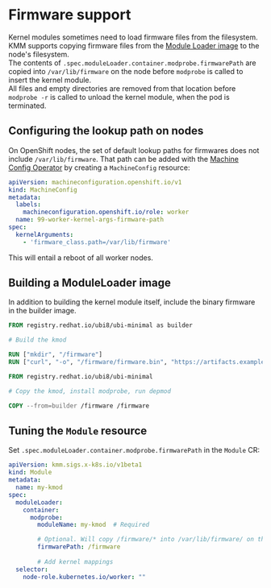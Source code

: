 # Firmware support

Kernel modules sometimes need to load firmware files from the filesystem.
KMM supports copying firmware files from the [Module Loader image](module_loader_image.md)
to the node's filesystem.  
The contents of `.spec.moduleLoader.container.modprobe.firmwarePath` are copied into `/var/lib/firmware` on the node
before `modprobe` is called to insert the kernel module.  
All files and empty directories are removed from that location before `modprobe -r` is called to unload the kernel
module, when the pod is terminated.

## Configuring the lookup path on nodes

On OpenShift nodes, the set of default lookup paths for firmwares does not include `/var/lib/firmware`.
That path can be added with the [Machine Config Operator](https://docs.openshift.com/container-platform/4.12/post_installation_configuration/machine-configuration-tasks.html)
by creating a `MachineConfig` resource:

```yaml
apiVersion: machineconfiguration.openshift.io/v1
kind: MachineConfig
metadata:
  labels:
    machineconfiguration.openshift.io/role: worker
  name: 99-worker-kernel-args-firmware-path
spec:
  kernelArguments:
    - 'firmware_class.path=/var/lib/firmware'
```

This will entail a reboot of all worker nodes.

## Building a ModuleLoader image

In addition to building the kernel module itself, include the binary firmware in the builder image.

```dockerfile
FROM registry.redhat.io/ubi8/ubi-minimal as builder

# Build the kmod

RUN ["mkdir", "/firmware"]
RUN ["curl", "-o", "/firmware/firmware.bin", "https://artifacts.example.com/firmware.bin"]

FROM registry.redhat.io/ubi8/ubi-minimal

# Copy the kmod, install modprobe, run depmod

COPY --from=builder /firmware /firmware
```

## Tuning the `Module` resource

Set `.spec.moduleLoader.container.modprobe.firmwarePath` in the `Module` CR:

```yaml
apiVersion: kmm.sigs.x-k8s.io/v1beta1
kind: Module
metadata:
  name: my-kmod
spec:
  moduleLoader:
    container:
      modprobe:
        moduleName: my-kmod  # Required

        # Optional. Will copy /firmware/* into /var/lib/firmware/ on the node.
        firmwarePath: /firmware
        
        # Add kernel mappings
  selector:
    node-role.kubernetes.io/worker: ""
```
